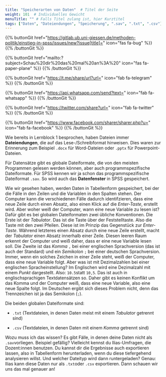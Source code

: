 ```yaml
---
title: "Speicherarten von Daten"  # Titel der Seite
weight: 101  # Individuelles Gewicht 
menuTitle: "" # Falls Titel zulang ist, hier Kurztitel
tags: ["Daten", "Dateiendungen", "Speicherung", ".sav", ".txt", ".csv"]  # Tags hiereinsetzen; Kurzwort, was auf der Seite passsiert
---
```


{{% buttonGit href="https://gitlab.ub.uni-giessen.de/methoden-politik/einstieg-in-spss/issues/new?issue[title]=" icon="fas fa-bug" %}} {{% /buttonGit %}} 

{{% buttonGit href="mailto:?subject=Schau%20dir%20das%20mal%20an%3A%20" icon="fas fa-paper-plane" %}} {{% /buttonGit %}}

{{% buttonGit href="https://t.me/share/url?url=" icon="fab fa-telegram" %}} {{% /buttonGit %}}

{{% buttonGit href="https://api.whatsapp.com/send?text=" icon="fab fa-whatsapp" %}} {{% /buttonGit %}}

{{% buttonGit href="https://twitter.com/share?url=" icon="fab fa-twitter" %}} {{% /buttonGit %}}

{{% buttonGit href="https://www.facebook.com/sharer/sharer.php?u=" icon="fab fa-facebook" %}} {{% /buttonGit %}}

Wie bereits in Lernblock 1 besprochen, haben Dateien immer **Dateiendungen**, die auf das Lese-/Schreibformat hinweisen. Dies waren zur Erinnerung zum Beispiel `.docx` für Word-Dateien oder `.pptx` für Powerpoint-Dateien. 

Für Datensätze gibt es globale Dateiformate, die von den meisten Programmen gelesen werden können, aber auch programmspezifische Dateiformate. Für SPSS kennen wir ja schon das programmspezifische Dateiformat `.sav`. So wird auch das **Datenfenster** in SPSS gespeichert.

Wie wir gesehen haben, werden Daten in Tabellenform gespeichert, bei der die Fälle in den Zeilen und die Variablen in den Spalten stehen. Der Computer kann die verschiedenen Fälle dadurch identifzieren, dass eine neue Zeile durch einen Absatz, also einen Klick auf die *Enter-Taste*, erstellt wird. Aber woher weiß der Computer, wann eine neue Variable zu lesen ist? Dafür gibt es bei globalen Dateiformaten zwei übliche Konventionen. Die Erste ist der *Tabulator*. Das ist die Taste über der Feststelltaste. Also die Taste mit den zwei Pfeilen. Diese ist im Prinzip das Gegenstück zur *Enter-Taste*. Während letzteres einen Absatz durch eine neue Zeile erstellt, macht der *Tabulator* einen Absatz innerhalb einer Zeile. Diesen leeren Raum erkennt der Computer und weiß daher, dass er eine neue Variable lesen soll. Die Zweite ist das *Komma* `,` bei einer englischen Sprachversion (das ist auch der Standard) und ein *Semikolon* `;` bei einer deutschen Sprachversion. Immer, wenn ein solches Zeichen in einer Zeile steht, weiß der Computer, dass eine neue Variable folgt. Aber was ist mit Dezimalzahlen bei einer englischen Spracheinstellung? Im Englischen wird eine Dezimalzahl mit einem *Punkt* dargestellt. Also: `10.5`statt `10,5`. Das ist auch in englischsprachigen Textdatensätzen so. Daher gibt es keinen Konflikt um das Komma und der Computer weiß, dass eine neue Variable, also eine neue Spalte folgt. Im Deutschen ergibt sich dieses Problem nicht, denn das Trennzeichen ist ja das Semikolon (`;`).

Die beiden globalen Dateiformate sind:

- `.txt` (Textdateien, in denen Daten meist mit einem *Tabulator* getrennt sind)

- `.csv` (Textdateien, in denen Daten mit einem *Komma* getrennt sind)

Wozu muss ich das wissen? Es gibt Fälle, in denen deine Daten nicht als `.sav`vorliegen. Beispiel gefällig? Vielleicht kennst du Ilias-Umfragen, die Dozent:innen benutzen. Du kannst dir die Ergebnisse auch exportieren lassen, also in Tabellenform herunterladen, wenn du diese tiefergehend analysieren willst. Und welcher Dateityp wird dann runtergeladen? Genau: Ilias kann diese Daten nur als `.txt`oder `.csv` exportieren. Dann schauen wir uns das mal genauer an!

